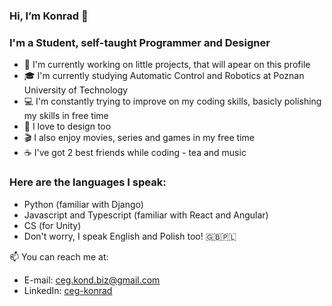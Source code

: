 ### Hi, I’m Konrad 👋

### I'm a Student, self-taught Programmer and Designer
- 📌 I'm currently working on little projects, that will apear on this profile
- 🎓 I'm currently studying Automatic Control and Robotics at Poznan University of Technology
- 💻 I'm constantly trying to improve on my coding skills, basicly polishing my skills in free time
- 🎨 I love to design too
- 🎬 I also enjoy movies, series and games in my free time
- ☕ I've got 2 best friends while coding - tea and music

### Here are the languages I speak:
- Python (familiar with Django)
- Javascript and Typescript (familiar with React and Angular)
- CS (for Unity)
- Don't worry, I speak English and Polish too! 🇬🇧🇵🇱

📫 You can reach me at:
- E-mail: [ceg.kond.biz@gmail.com](mailto:ceg.kond.biz@gmail.com)
- LinkedIn: [ceg-konrad](https://www.linkedin.com/in/ceg-konrad/)
